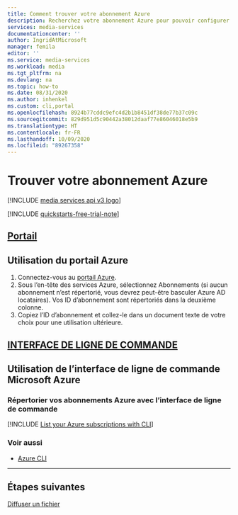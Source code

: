 ```yaml
---
title: Comment trouver votre abonnement Azure
description: Recherchez votre abonnement Azure pour pouvoir configurer votre environnement.
services: media-services
documentationcenter: ''
author: IngridAtMicrosoft
manager: femila
editor: ''
ms.service: media-services
ms.workload: media
ms.tgt_pltfrm: na
ms.devlang: na
ms.topic: how-to
ms.date: 08/31/2020
ms.author: inhenkel
ms.custom: cli,portal
ms.openlocfilehash: 8924b77cddc9efc4d2b1b8451df38de77b37c09c
ms.sourcegitcommit: 829d951d5c90442a38012daaf77e86046018e5b9
ms.translationtype: HT
ms.contentlocale: fr-FR
ms.lasthandoff: 10/09/2020
ms.locfileid: "89267358"
---
```

# <a name="find-your-azure-subscription"></a>Trouver votre abonnement Azure

[!INCLUDE [media services api v3 logo](./includes/v3-hr.md)]

[!INCLUDE [quickstarts-free-trial-note](../../../includes/quickstarts-free-trial-note.md)]

## <a name="portal"></a>[Portail](#tab/portal/)

## <a name="use-the-azure-portal"></a>Utilisation du portail Azure

1. Connectez-vous au [portail Azure](https://portal.azure.com).
1. Sous l’en-tête des services Azure, sélectionnez Abonnements (si aucun abonnement n’est répertorié, vous devrez peut-être basculer Azure AD locataires). Vos ID d’abonnement sont répertoriés dans la deuxième colonne.
1. Copiez l’ID d’abonnement et collez-le dans un document texte de votre choix pour une utilisation ultérieure.

## <a name="cli"></a>[INTERFACE DE LIGNE DE COMMANDE](#tab/cli/)

## <a name="use-the-azure-cli"></a>Utilisation de l’interface de ligne de commande Microsoft Azure

<!-- NOTE: The following are in the includes file and are reused in other How To articles. All task based content should be in the includes folder with the "task-" prepended to the file name. -->

### <a name="list-your-azure-subscriptions-with-cli"></a>Répertorier vos abonnements Azure avec l’interface de ligne de commande

[!INCLUDE [List your Azure subscriptions with CLI](./includes/task-list-set-subscription-cli.md)]

### <a name="see-also"></a>Voir aussi

* [Azure CLI](/cli/azure/ams?view=azure-cli-latest)

---

## <a name="next-steps"></a>Étapes suivantes

[Diffuser un fichier](stream-files-dotnet-quickstart.md)
